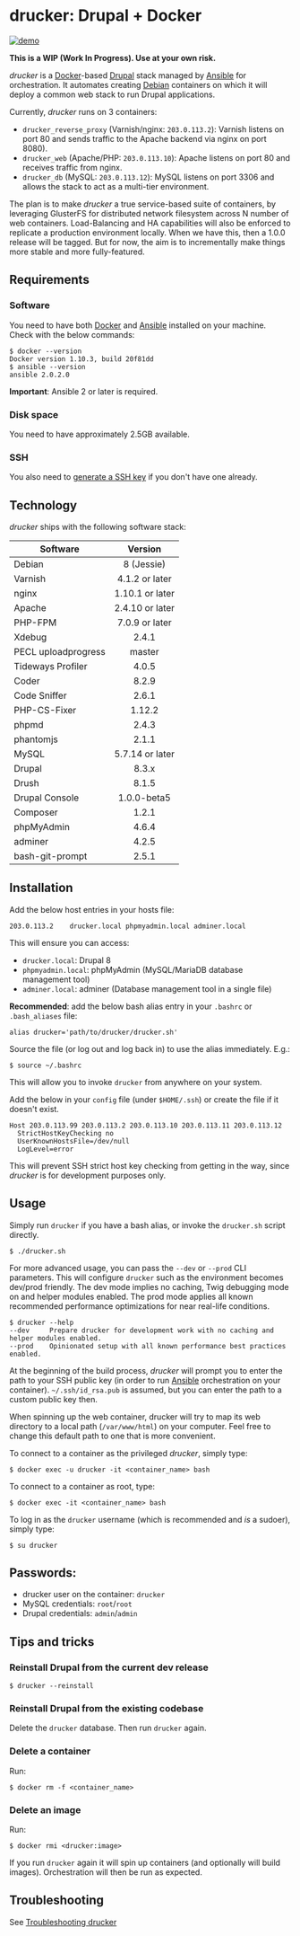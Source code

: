 # drucker: Drupal + Docker

[![demo](https://asciinema.org/a/86718.png)](https://asciinema.org/a/86718)

**This is a WIP (Work In Progress). Use at your own risk.**

_drucker_ is a [Docker](https://www.docker.com)-based [Drupal](https://www.drupal.org) stack managed by [Ansible](https://www.ansible.com) for orchestration. It automates creating [Debian](https://www.debian.org) containers on which it will deploy a common web stack to run Drupal applications.

Currently, _drucker_ runs on 3 containers:

* `drucker_reverse_proxy` (Varnish/nginx: `203.0.113.2`): Varnish listens on port 80 and sends traffic to the Apache backend via nginx on port 8080).
* `drucker_web` (Apache/PHP: `203.0.113.10`): Apache listens on port 80 and receives traffic from nginx.
* `drucker_db` (MySQL: `203.0.113.12`): MySQL listens on port 3306 and allows the stack to act as a multi-tier environment.

The plan is to make _drucker_ a true service-based suite of containers, by leveraging GlusterFS for distributed network filesystem across N number of web containers. Load-Balancing and HA capabilities will also be enforced to replicate a production environment locally. When we have this, then a 1.0.0 release will be tagged. But for now, the aim is to incrementally make things more stable and more fully-featured.

## Requirements

### Software

You need to have both [Docker](https://www.docker.com/) and [Ansible](https://www.ansible.com/) installed on your machine. Check with the below commands:

```
$ docker --version
Docker version 1.10.3, build 20f81dd
$ ansible --version
ansible 2.0.2.0
```

**Important**: Ansible 2 or later is required.

### Disk space

You need to have approximately 2.5GB available.

### SSH

You also need to [generate a SSH key](https://help.github.com/articles/generating-a-new-ssh-key-and-adding-it-to-the-ssh-agent/) if you don't have one already.

## Technology

_drucker_ ships with the following software stack:

| Software            | Version         |
| --------------------|:---------------:|
| Debian              | 8 (Jessie)      |
| Varnish             | 4.1.2 or later  |
| nginx               | 1.10.1 or later |
| Apache              | 2.4.10 or later |
| PHP-FPM             | 7.0.9 or later  |
| Xdebug              | 2.4.1           |
| PECL uploadprogress | master          |
| Tideways Profiler   | 4.0.5           |
| Coder               | 8.2.9           |
| Code Sniffer        | 2.6.1           |
| PHP-CS-Fixer        | 1.12.2          |
| phpmd               | 2.4.3           |
| phantomjs           | 2.1.1           |
| MySQL               | 5.7.14 or later |
| Drupal              | 8.3.x           |
| Drush               | 8.1.5           |
| Drupal Console      | 1.0.0-beta5     |
| Composer            | 1.2.1           |
| phpMyAdmin          | 4.6.4           |
| adminer             | 4.2.5           |
| bash-git-prompt     | 2.5.1           |

## Installation

Add the below host entries in your hosts file:

```
203.0.113.2    drucker.local phpmyadmin.local adminer.local
```

This will ensure you can access:

* `drucker.local`: Drupal 8
* `phpmyadmin.local`: phpMyAdmin (MySQL/MariaDB database management tool)
* `adminer.local`: adminer (Database management tool in a single file)

**Recommended**: add the below bash alias entry in your `.bashrc` or `.bash_aliases` file:

```
alias drucker='path/to/drucker/drucker.sh'
```

Source the file (or log out and log back in) to use the alias immediately. E.g.:

```
$ source ~/.bashrc
```

This will allow you to invoke `drucker` from anywhere on your system.

Add the below in your `config` file (under `$HOME/.ssh`) or create the file if it doesn't exist.

```
Host 203.0.113.99 203.0.113.2 203.0.113.10 203.0.113.11 203.0.113.12
  StrictHostKeyChecking no
  UserKnownHostsFile=/dev/null
  LogLevel=error
```

This will prevent SSH strict host key checking from getting in the way, since _drucker_ is for development purposes only.

## Usage

Simply run `drucker` if you have a bash alias, or invoke the `drucker.sh` script directly.

```
$ ./drucker.sh
```

For more advanced usage, you can pass the `--dev` or `--prod` CLI parameters. This will configure `drucker` such as the environment becomes dev/prod friendly. The dev mode implies no caching, Twig debugging mode on and helper modules enabled. The prod mode applies all known recommended performance optimizations for near real-life conditions.

```
$ drucker --help
--dev     Prepare drucker for development work with no caching and helper modules enabled.
--prod    Opinionated setup with all known performance best practices enabled.
```

At the beginning of the build process, _drucker_ will prompt you to enter the path to your SSH public key (in order to run [Ansible](https://www.ansible.com/) orchestration on your container). `~/.ssh/id_rsa.pub` is assumed, but you can enter the path to a custom public key then.

When spinning up the web container, drucker will try to map its web directory to a local path (`/var/www/html`) on your computer. Feel free to change this default path to one that is more convenient.

To connect to a container as the privileged _drucker_, simply type:

```
$ docker exec -u drucker -it <container_name> bash
```

To connect to a container as root, type:

```
$ docker exec -it <container_name> bash
```

To log in as the `drucker` username (which is recommended and _is_ a sudoer), simply type:

```
$ su drucker
```

## Passwords:

* drucker user on the container: `drucker`
* MySQL credentials: `root`/`root`
* Drupal credentials: `admin`/`admin`

## Tips and tricks

### Reinstall Drupal from the current dev release

```
$ drucker --reinstall
```

### Reinstall Drupal from the existing codebase

Delete the `drucker` database. Then run `drucker` again.

### Delete a container

Run:

```
$ docker rm -f <container_name>
```

### Delete an image

Run:

```
$ docker rmi <drucker:image>
```

If you run `drucker` again it will spin up containers (and optionally will build images). Orchestration will then be run as expected.

## Troubleshooting

See [Troubleshooting drucker](https://github.com/anavarre/drucker/wiki/Troubleshooting-drucker)
